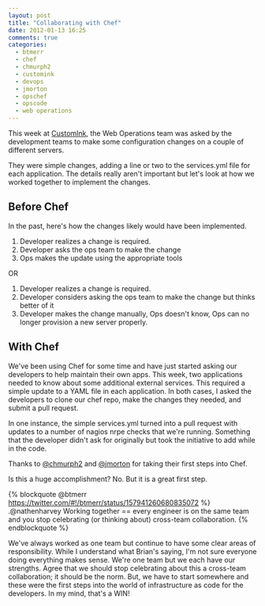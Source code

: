 ```yaml
---
layout: post
title: "Collaborating with Chef"
date: 2012-01-13 16:25
comments: true
categories: 
  - btmerr
  - chef
  - chmurph2
  - customink
  - devops
  - jmorton
  - opschef
  - opscode
  - web operations
---
```

This week at [CustomInk](http://www.customink.com), the Web Operations team was asked by the development teams to make some configuration changes on a couple of different servers.

They were simple changes, adding a line or two to the services.yml file for each application. The details really aren't important but let's look at how we worked together to implement the changes.

## Before Chef

In the past, here's how the changes likely would have been implemented.

1. Developer realizes a change is required.
1. Developer asks the ops team to make the change
1. Ops makes the update using the appropriate tools

OR

1. Developer realizes a change is required.
1. Developer considers asking the ops team to make the change but thinks better of it
1. Developer makes the change manually, Ops doesn't know, Ops can no longer provision a new server properly.

## With Chef

We've been using Chef for some time and have just started asking our developers to help maintain their own apps. This week, two applications needed to know about some additional external services. This required a simple update to a YAML file in each application. In both cases, I asked the developers to clone our chef repo, make the changes they needed, and submit a pull request.

In one instance, the simple services.yml turned into a pull request with updates to a number of nagios nrpe checks that we're running. Something that the developer didn't ask for originally but took the initiative to add while in the code.

Thanks to [@chmurph2](http://twitter.com/chmurph2) and [@jmorton](http://twitter.com/jmorton) for taking their first steps into Chef.

Is this a huge accomplishment? No.  But it is a great first step.

{% blockquote @btmerr https://twitter.com/#!/btmerr/status/157941260680835072 %}
.@nathenharvey Working together == every engineer is on the same team and you stop celebrating (or thinking about) cross-team collaboration.
{% endblockquote %}

We've always worked as one team but continue to have some clear areas of responsibility. While I understand what Brian's saying, I'm not sure everyone doing everything makes sense. We're one team but we each have our strengths. Agree that we should stop celebrating about this a cross-team collaboration; it should be the norm.  But, we have to start somewhere and these were the first steps into the world of infrastructure as code for the developers. In my mind, that's a WIN!
